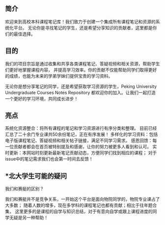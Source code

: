 
## 简介

欢迎来到高校本科课程笔记库！我们致力于创建一个集成所有课程笔记和资源的系统化平台。 无论你是寻找笔记的学生，还是希望分享知识的贡献者，这里都是你们的最佳选择。

## 目的

我们的项目宗旨是通过收集和共享各类课程笔记、答疑视频和相关资源，帮助学生们更好地掌握课程内容， 并提高学习效率。你的贡献不仅能帮助同学们取得更好的成绩，也能为未来的学弟学妹们提供宝贵的学习资料。

无论你是想分享笔记的同学，还是希望获取学习资源的学生，Peking University Undergraduate Courses Notes Repository 都欢迎你的加入。让我们一起打造一个更好的学习环境，共同成长进步！

## 亮点
系统化资源整合：将所有课程的笔记和学习资源进行有序分类和整理。 目前已经汇总了二十余门专业课共50余份笔记，正在有序发展！
多样化的学习资料：包括电子版课程笔记、答疑视频和相关帖子链接，满足不同学习需求。
感恩回馈：每一位贡献者都会在首页被特别提及和感谢，让你的努力被更多人看到和认可。
实时更新：本网站时刻更新最新笔记贡献动态，方便同学们找到相应的课程； 对于issue中的笔记需求我们也会第一时间去反馈！

## *北大学生可能的疑问

我们和赛艇的区别？

我们和赛艇并不是竞争关系，一开始这个平台是面向物院同学的，物院专业课占了大多数； 随着人数的增多，现在多学科的课程笔记也都有贡献；相比于往年题合集， 这里更多的是课程的自学与知识总结，对于有意向自学或跟上课程进度的同学无疑是另一种帮助！
